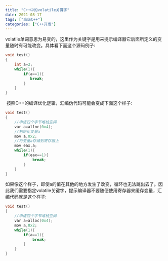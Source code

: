 ```yaml
---
title: "C++中的volatile关键字"
date: 2021-08-17
tags: ["高级C++"]
categories: ["C++开发"]
---
```


​	volatile单词意思为易变的，这里作为关键字是用来提示编译器它后面所定义的变量随时有可能改变。具体看下面这个源码例子:

```c++
void test()
{
    int a=2;
    while(1){
        if(a==1){
           break; 
        }
    }
}
```

​	按照C++的编译优化逻辑，汇编伪代码可能会变成下面这个样子:

```c++
void test()
{
    //申请四个字节堆栈空间
    var a=alloc(0x4);
    //初始化变量a
    mov a,0x2;
    //将变量a存储到寄存器上
    mov eax,a;
    while(1){
        if(eax==1){
            break;
        }
    }
}
```

​	如果像这个样子，即使a的值在其他的地方发生了改变，循环也无法跳出去了。因此我们需要指定volatile关键字，提示编译器不要随便使用寄存器来缓存变量，汇编代码就是这个样子:

```c++
void test()
{
    //申请四个字节堆栈空间
    var a=alloc(0x4);
    mov a,0x2;
    while(1){
        if(a==1){
            break;
        }
    }
}
```

